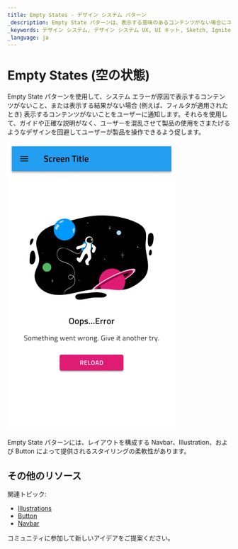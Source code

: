 ```yaml
---
title: Empty States - デザイン システム パターン
_description: Empty State パターンは、表示する意味のあるコンテンツがない場合にユーザーにフィードバックを提供するために使用できます。
_keywords: デザイン システム, デザイン システム UX, UI キット, Sketch, Ignite UI for Angular, Sketch to Angular, Angular, Angular デザイン システム, Sketch からコードをエクスポート, Angular 用のデザイン キット, Sketch HTML, Sketch to HTML, Sketch UI キット
_language: ja
---
```


# Empty States (空の状態)

Empty State パターンを使用して、システム エラーが原因で表示するコンテンツがないこと、または表示する結果がない場合 (例えば、フィルタが適用されたとき) 表示するコンテンツがないことをユーザーに通知します。それらを使用して、ガイドや正確な説明がなく、ユーザーを混乱させて製品の使用をさまたげるようなデザインを回避してユーザーが製品を操作できるよう促します。

<img class="responsive-img" src="../images/empty-states_demo.png" srcset="../images/empty-states_demo@2x.png 2x" />

Empty State パターンには、レイアウトを構成する Navbar、Illustration、および Button によって提供されるスタイリングの柔軟性があります。

## その他のリソース

関連トピック:

- [Illustrations](../style/illustrations.md)
- [Button](../components/button.md)
- [Navbar](../components/navbar.md)
  <div class="divider--half"></div>

コミュニティに参加して新しいアイデアをご提案ください。
